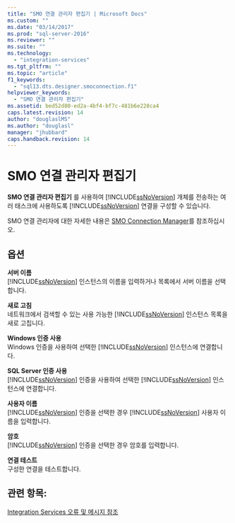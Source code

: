 ```yaml
---
title: "SMO 연결 관리자 편집기 | Microsoft Docs"
ms.custom: ""
ms.date: "03/14/2017"
ms.prod: "sql-server-2016"
ms.reviewer: ""
ms.suite: ""
ms.technology: 
  - "integration-services"
ms.tgt_pltfrm: ""
ms.topic: "article"
f1_keywords: 
  - "sql13.dts.designer.smoconnection.f1"
helpviewer_keywords: 
  - "SMO 연결 관리자 편집기"
ms.assetid: bed52d80-ed2a-4bf4-bf7c-481b6e228ca4
caps.latest.revision: 14
author: "douglaslMS"
ms.author: "douglasl"
manager: "jhubbard"
caps.handback.revision: 14
---
```

# SMO 연결 관리자 편집기
  **SMO 연결 관리자 편집기** 를 사용하여 [!INCLUDE[ssNoVersion](../../includes/ssnoversion-md.md)] 개체를 전송하는 여러 태스크에 사용하도록 [!INCLUDE[ssNoVersion](../../includes/ssnoversion-md.md)] 연결을 구성할 수 있습니다.  
  
 SMO 연결 관리자에 대한 자세한 내용은 [SMO Connection Manager](../../integration-services/connection-manager/smo-connection-manager.md)를 참조하십시오.  
  
## 옵션  
 **서버 이름**  
 [!INCLUDE[ssNoVersion](../../includes/ssnoversion-md.md)] 인스턴스의 이름을 입력하거나 목록에서 서버 이름을 선택합니다.  
  
 **새로 고침**  
 네트워크에서 검색할 수 있는 사용 가능한 [!INCLUDE[ssNoVersion](../../includes/ssnoversion-md.md)] 인스턴스 목록을 새로 고칩니다.  
  
 **Windows 인증 사용**  
 Windows 인증을 사용하여 선택한 [!INCLUDE[ssNoVersion](../../includes/ssnoversion-md.md)] 인스턴스에 연결합니다.  
  
 **SQL Server 인증 사용**  
 [!INCLUDE[ssNoVersion](../../includes/ssnoversion-md.md)] 인증을 사용하여 선택한 [!INCLUDE[ssNoVersion](../../includes/ssnoversion-md.md)] 인스턴스에 연결합니다.  
  
 **사용자 이름**  
 [!INCLUDE[ssNoVersion](../../includes/ssnoversion-md.md)] 인증을 선택한 경우 [!INCLUDE[ssNoVersion](../../includes/ssnoversion-md.md)] 사용자 이름을 입력합니다.  
  
 **암호**  
 [!INCLUDE[ssNoVersion](../../includes/ssnoversion-md.md)] 인증을 선택한 경우 암호를 입력합니다.  
  
 **연결 테스트**  
 구성한 연결을 테스트합니다.  
  
## 관련 항목:  
 [Integration Services 오류 및 메시지 참조](../../integration-services/integration-services-error-and-message-reference.md)  
  
  